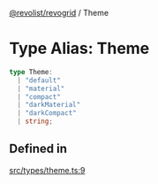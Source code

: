 [@revolist/revogrid](README.md) / Theme

# Type Alias: Theme

```ts
type Theme: 
  | "default"
  | "material"
  | "compact"
  | "darkMaterial"
  | "darkCompact"
  | string;
```

## Defined in

[src/types/theme.ts:9](https://github.com/revolist/revogrid/blob/7eb028636fe9635cf32f3cf0775076c9e2dde053/src/types/theme.ts#L9)
